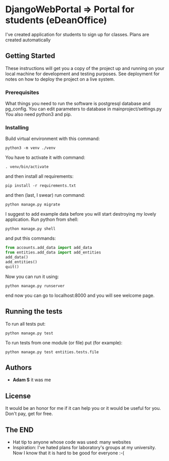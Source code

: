 # DjangoWebPortal => Portal for students (eDeanOffice)

I've created application for students to sign up for classes. Plans are created automatically 

## Getting Started

These instructions will get you a copy of the project up and running on your local machine for development and testing purposes. See deployment for notes on how to deploy the project on a live system.

### Prerequisites

What things you need to run the software is postgresql database and pg_config. You can edit parameters to database in mainproject/settings.py
You also need python3 and pip.

### Installing

Build virtual environment with this command:
```
python3 -m venv ./venv
```
You have to activate it with command:
```
. venv/bin/activate
```
and then install all requirements:
```
pip install -r requirements.txt
```
and then (last, I swear) run command:
```
python manage.py migrate
```

I suggest to add example data before you will start destroying my lovely application. Run python from shell:

```
python manage.py shell
```

and put this commands:

```python
from accounts.add_data import add_data
from entities.add_data import add_entities
add_data()
add_entities()
quit()
```

Now you can run it using:

```
python manage.py runserver
```

end now you can go to localhost:8000 and you will see welcome page.

## Running the tests

To run all tests put:

```
python manage.py test
```

To run tests from one module (or file) put (for example):
```
python manage.py test entities.tests.file
```

## Authors

* **Adam S** it was me

## License

It would be an honor for me if it can help you or it would be useful for you.
Don't pay, get for free.

## The END

* Hat tip to anyone whose code was used: many websites
* Inspiration: I've hated plans for laboratory's groups at my university. Now I know that it is hard to be good for everyone :-(
